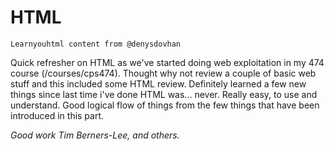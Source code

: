 # HTML

```
Learnyouhtml content from @denysdovhan
```

Quick refresher on HTML as we've started doing web exploitation in
my 474 course (/courses/cps474). Thought why not review a couple of
basic web stuff and this included some HTML review. Definitely learned
a few new things since last time i've done HTML was... never. Really easy,
to use and understand. Good logical flow of things from the few things that
have been introduced in this part.

*Good work Tim Berners-Lee, and others.*
